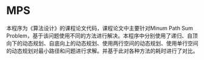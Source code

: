 # MPS
本程序为《算法设计》的课程论文代码，课程论文中主要针对Minum Path Sum Problem，基于该问题使用不同的方法进行解决。本程序中分别使用了递归、自顶向下的动态规划、自底向上的动态规划、使用两行空间的动态规划、使用单行空间的动态规划对最小路径和问题进行求解。并基于此对各种方法的耗时进行了对比。
